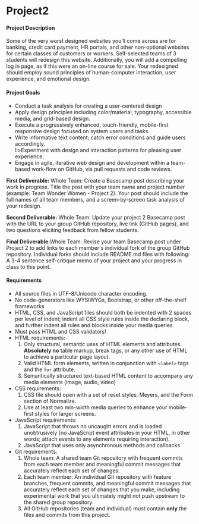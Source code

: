 # Project2

<h4>Project Description</h4>
<p>
  Some of the very worst designed websites you’ll come across are for banking, credit card
  payment, HR portals, and other non-optional websites for certain classes of customers or
  workers. Self-selected teams of 3 students will redesign this website. Additionally, you will
  add a compelling log in page, as if this were an on-line course for sale. Your redesigned should 
  employ sound principles of human-computer interaction, user experience, and emotional design.
</p>

<h4>Project Goals</h4>
<ul>
  <li>Conduct a task analysis for creating a user-centered design</li>
  <li>Apply design principles including color/material, typography, accessible media, and grid-based design. </li>
  <li>Execute a progressively enhanced, touch-friendly, mobile-first responsive design focused on system users and tasks.</li>
  <li>Write informative text content; catch error conditions and guide users accordingly. </li>
  li>Experiment with design and interaction patterns for pleasing user experience.</li>
  <li>Engage in agile, iterative web design and development within a team-based work-flow on GitHub, via pull requests and        code reviews.</li>
</ul>

<strong>First Deliverable:</strong> Whole Team: Create a Basecamp post describing your work in progress. Title the post with your team name and project number (example: Team Wonder Women - Project 2). Your post should include the full names of all team members, and a screen-by-screen task analysis of your redesign.

<strong>Second Deliverable:</strong> Whole Team: Update your project 2 Basecamp post with the URL to your group GitHub repository, live link (GitHub pages), and two questions eliciting feedback from fellow students.

<strong>Final Deliverable:</strong>Whole Team: Revise your team Basecamp post under Project 2 to add links to each member's individual fork of the group GitHub repository. Individual forks should include README.md files with following: A 3-4 sentence self-critique memo of your project and your progress in class to this point.

<h4>Requirements</h4>
<ul>
  <li>All source files in UTF-8/Unicode character encoding.</li>
  <li>No code-generators like WYSIWYGs, Bootstrap, or other off-the-shelf frameworks</li>
  <li>HTML, CSS, and JavaScript files should both be indented with 2 spaces per level of indent; indent all CSS style rules inside the declaring block, and further indent all rules and blocks inside your media queries. </li>
  <li>Must pass HTML and CSS validators!</li>
  <li>HTML requirements:
  <ol>
    <li>Only structural, semantic uses of HTML elements and attributes. <b>Absolutely no</b> table markup, break tags, or any other use of HTML to achieve a particular page layout.</li>
    <li>Valid HTML form elements, written in conjunction with <code>&lt;label&gt;</code> tags and the <code>for</code> attribute.</li>
    <li>Semantically structured text-based HTML content to accompany any media elements (image, audio, video)</li> 
   </ol>
  </li>
  <li>CSS requirements: 
   <ol>
     <li>CSS file should open with a set of reset styles. Meyers, and the Form section of Normalize. </li>
     <li>Use at least two min-width media queries to enhance your mobile-first styles for larger screens.</li>
   </ol>
  </li>
  <li>JavaScript requirements:
    <ol>
      <li>JavaScript that throws no uncaught errors and is loaded unobtrusively (no JavaScript event attributes in your HTML, in other words; attach events to any elements requiring interaction). </li>
      <li>JavaScript that uses only asynchronous methods and callbacks </li>
    </ol>
   </li>
   <li>Git requirements:
     <ol>
       <li> Whole team: A shared team Git repository with frequent commits from each team member and meaningful commit messages that accurately reflect each set of changes. </li>
       <li> Each team member: An individual Git repository with feature branches, frequent commits, and meaningful commit messages that accurately reflect each set of changes that you make, including experimental work that you ultimately might not push upstream to the shared group repository. </li>
       <li>All GitHub repositories (team and individual) must contain <b>only</b> the files and commits from this project. </li>
      </ol>
    </li>

